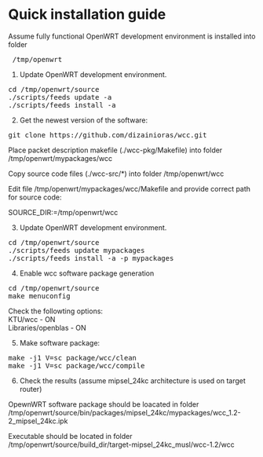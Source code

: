 # Quick installation guide

Assume fully functional OpenWRT development environment is installed into folder
<pre> /tmp/openwrt </pre>

1. Update OpenWRT development environment.

<pre>
cd /tmp/openwrt/source
./scripts/feeds update -a
./scripts/feeds install -a
</pre>

2. Get the newest version of the software:
<pre>git clone https://github.com/dizainioras/wcc.git</pre>

Place packet description makefile (./wcc-pkg/Makefile) into folder /tmp/openwrt/mypackages/wcc

Copy source code files (./wcc-src/*) into folder /tmp/openwrt/wcc

Edit file /tmp/openwrt/mypackages/wcc/Makefile and provide correct path for source code:

SOURCE_DIR:=/tmp/openwrt/wcc

3. Update OpenWRT development environment.
<pre>
cd /tmp/openwrt/source
./scripts/feeds update mypackages
./scripts/feeds install -a -p mypackages
</pre>

4. Enable wcc software package generation
<pre>
cd /tmp/openwrt/source
make menuconfig
</pre>

Check the followting options: <br>
KTU/wcc - ON <br>
Libraries/openblas - ON 

5. Make software package:
<pre>
make -j1 V=sc package/wcc/clean
make -j1 V=sc package/wcc/compile
</pre>

6. Check the results (assume mipsel_24kc architecture is used on target router)

OpewnWRT software package should be loacated in folder
/tmp/openwrt/source/bin/packages/mipsel_24kc/mypackages/wcc_1.2-2_mipsel_24kc.ipk

Executable should be located in folder
/tmp/openwrt/source/build_dir/target-mipsel_24kc_musl/wcc-1.2/wcc 


